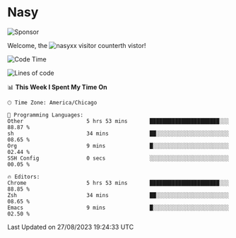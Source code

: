 # Nasy

<!--
<p align="center">
<img height="200" src="https://github-readme-stats.vercel.app/api?username=nasyxx&count_private=true&show_icons=true&theme=dracula&include_all_commits=true"/>
<img height="200" src="https://github-readme-stats.vercel.app/api/top-langs/?username=nasyxx&theme=dracula&hide=html,jupyter+notebook&count_private=true&show_icons=true"/>
</p>

  
----------------
-->

![Sponsor](https://img.shields.io/static/v1.svg?label=Sponsor&message=%E2%9D%A4&logo=GitHub&style=flat&color=pink)
 
Welcome, the ![nasyxx visitor counter](https://count.getloli.com/get/@nasyxx?theme=rule34)th vistor!
 
<!--START_SECTION:waka-->
![Code Time](http://img.shields.io/badge/Code%20Time-3%2C664%20hrs%2035%20mins-blue)

![Lines of code](https://img.shields.io/badge/From%20Hello%20World%20I%27ve%20Written-6.3%20million%20lines%20of%20code-blue)

📊 **This Week I Spent My Time On** 

```text
🕑︎ Time Zone: America/Chicago

💬 Programming Languages: 
Other                    5 hrs 53 mins       ██████████████████████░░░   88.87 % 
sh                       34 mins             ██░░░░░░░░░░░░░░░░░░░░░░░   08.65 % 
Org                      9 mins              █░░░░░░░░░░░░░░░░░░░░░░░░   02.44 % 
SSH Config               0 secs              ░░░░░░░░░░░░░░░░░░░░░░░░░   00.05 % 

🔥 Editors: 
Chrome                   5 hrs 53 mins       ██████████████████████░░░   88.85 % 
Zsh                      34 mins             ██░░░░░░░░░░░░░░░░░░░░░░░   08.65 % 
Emacs                    9 mins              █░░░░░░░░░░░░░░░░░░░░░░░░   02.50 % 
```


 Last Updated on 27/08/2023 19:24:33 UTC
<!--END_SECTION:waka-->

<!-- ![visitors](https://visitor-badge.laobi.icu/badge?page_id=nasyxx.nasyxx) -->
